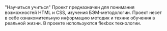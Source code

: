 "Научиться учиться"
Проект предназначен для понимания возможностей HTML и CSS, изучения БЭМ-методологии.
Проект несет в себе ознакомительную информацию методик и техник обучения в реальной жизни.
В проекте используются flexbox технологии.
